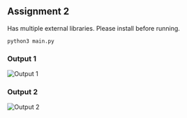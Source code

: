 ## Assignment 2

Has multiple external libraries. Please install before running.

```
python3 main.py
```

### Output 1

![Output 1](./out1.png) 

### Output 2

![Output 2](./out2.png) 